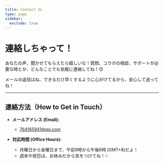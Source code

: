 ```yaml
---
title: Contact Us
type: page
sidebar:
  exclude: true
---
```

# 連絡しちゃって！

あなたの声、聞かせてもらえたら嬉しいな！質問、コラボの相談、サポートが必要な時とか、どんなことでも気軽に連絡してね！😊

メールの返信はね、できるだけ早くするように心がけてるから、安心して送ってね！

---

## **連絡方法（How to Get in Touch）**

*   **メールアドレス (Email):**
    *   [764165941@qq.com](mailto:764165941@qq.com)

*   **対応時間 (Office Hours):**
    *   月曜日から金曜日まで、午前9時から午後6時 (GMT+8)だよ！
    *   週末や祝日は、お休みだから気をつけてね！✨